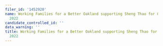 ```yaml
---
filer_id: '1452920'
name: Working Families for a Better Oakland supporting Sheng Thao for Oakland Mayor
  2022
candidate_controlled_id: ''
data_warning: ''
title: Working Families for a Better Oakland supporting Sheng Thao for Oakland Mayor
  2022
---
```

